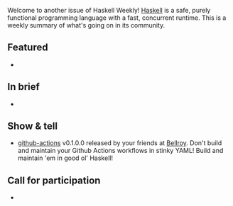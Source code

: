 Welcome to another issue of Haskell Weekly!
[Haskell](https://www.haskell.org) is a safe, purely functional programming language with a fast, concurrent runtime.
This is a weekly summary of what's going on in its community.

## Featured

-

## In brief

-

## Show & tell

- [github-actions](https://hackage.haskell.org/package/github-actions) v0.1.0.0 released by your
  friends at [Bellroy](https://bellroy.com). Don't build and maintain your Github Actions workflows
  in stinky YAML! Build and maintain 'em in good ol' Haskell!

## Call for participation

-
